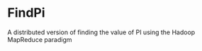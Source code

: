 FindPi
======

A distributed version of finding the value of PI using the Hadoop MapReduce paradigm
